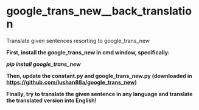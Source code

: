 # google_trans_new__back_translation
Translate given sentences resorting to google_trans_new

**First, install the google_trans_new in cmd window, specifically:**

**_pip install google_trans_new_**

**Then, update the constant.py and google_trans_new.py (downloaded in https://github.com/lushan88a/google_trans_new)**

**Finally, try to translate the given sentence in any language and translate the translated version into English!**
